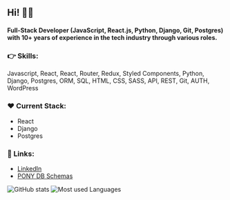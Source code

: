 ## Hi! ✌🏼
#### Full-Stack Developer (JavaScript, React.js, Python, Django, Git, Postgres) with 10+ years of experience in the tech industry through various roles.

### 👉 Skills:
Javascript, React, React, Router, Redux, Styled Components, Python, Django, Postgres, ORM, SQL, HTML, CSS, SASS, API, REST, Git, AUTH, WordPress

### ❤️ Current Stack:
- React
- Django
- Postgres

 ### 👤 Links:
- [LinkedIn](https://www.linkedin.com/in/web-fullstack/)
- [PONY DB Schemas](https://editor.ponyorm.com/user/alstorx)


![GitHub stats](https://github-readme-stats.vercel.app/api?username=alexanderstoehr&show_icons=true&line_height=27&hide_border=true&count_private=true&title_color=ffffff&text_color=c9cacc&icon_color=2bbc8a&bg_color=1d1f21)
![Most used Languages](https://github-readme-stats.vercel.app/api/top-langs/?username=alexanderstoehr&hide_border=true&hide=procfile,tex&langs_count=3&title_color=ffffff&text_color=c9cacc&icon_color=2bbc8a&bg_color=1d1f21)
